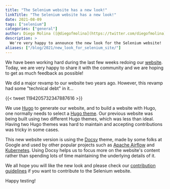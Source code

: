 ```yaml
---
title: "The Selenium website has a new look!"
linkTitle: "The Selenium website has a new look!"
date: 2021-08-09
tags: ["selenium"]
categories: ["general"]
author: Diego Molina ([@diegofmolina](https://twitter.com/diegofmolina))
description: >
  We're very happy to announce the new look for the Selenium website!
aliases: ["/blog/2021/new_look_for_selenium_site/"]
---
```


We have been working hard during the last few weeks redoing our
[website](//selenium.dev). Today, we are very happy to share it 
with the community and we are hoping to get as much feedback as
possible!

We did a major revamp to our website two years ago. However, this
revamp had some "technical debt" in it...

{{< tweet 1194205732347887616 >}}

We use [Hugo](https://gohugo.io/) to generate our website, and to
build a website with Hugo, one normally needs to select a 
[Hugo theme](https://themes.gohugo.io/). Our previous website was
being built using two different Hugo themes, which was less than
ideal. Having two Hugo themes was hard to maintain and accepting
contributions was tricky in some cases.

This new website version is using the [Docsy](https://github.com/google/docsy)
theme, made by some folks at Google and used by other popular projects
such as [Apache Airflow](https://airflow.apache.org/) and 
[Kubernetes](https://kubernetes.io/). Using Docsy helps us to focus
more on the website's content rather than spending lots of time
maintaining the underlying details of it. 

We all hope you will like the new look and please check our 
[contribution guidelines](/documentation/about/contributing/) if
you want to contribute to the Selenium website.


Happy testing!


